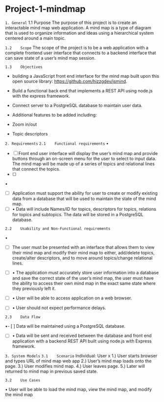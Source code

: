 # Project-1-mindmap
`1. General`
1.1	Purpose
The purpose of this project is to create an interactable mind map web application. A mind map is a type of diagram that is used to organize information and ideas using a hierarchical system centered around a main topic. 

`1.2	Scope`
The scope of the project is to be a web application with a complete frontend user interface that connects to a backend interface that can save state of a user’s mind map session.

`1.3	Objectives`

- building a JavaScript front end interface for the mind map built upon this open source library: https://github.com/hizzgdev/jsmind.
- Build a functional back end that implements a REST API using node.js with the express framework.
- Connect server to a PostgreSQL database to maintain user data.
- Additional features to be added including:

- Zoom in/out
- Topic descriptors 


`2. Requirements`
`2.1	Functional requirements`
•	
- [ ] Front end user interface will display the user’s mind map and provide buttons through an on-screen menu for the user to select to input data. The mind map will be made up of a series of topics and relational lines that connect the topics.
- [ ] 
•	
- [ ] Application must support the ability for user to create or modify existing data from a database that will be used to maintain the state of the mind map. 
- [ ] •	Data will include Names/ID for topics, descriptors for topics, relations for topics and subtopics. The data will be stored in a PostgreSQL database.

`2.2	Usability and Non-Functional requirements`

•	
- [ ] The user must be presented with an interface that allows them to view their mind map and modify their mind map to either, add/delete topics, create/alter descriptors, and to move around topics/change relational lines.

- [ ] •	The application must accurately store user information into a database and save the correct state of the user’s mind map, the user must have the ability to access their own mind map in the exact same state where they previously left it.

- [ ] •	User will be able to access application on a web browser.
- [ ] •	User should not expect performance delays.

`2.3	Data Flow`

•- [ ] 	Data will be maintained using a PostgreSQL database.
- [ ] •	Data will be sent and received between the database and front end application with a backend REST API built using node.js with Express framework.

`3. System Models`
`3.1	Scenario`
Individual: User x
1.)	User starts browser and types URL of mind map web app
2.)	User’s mind map loads onto the page.
3.)	User modifies mind map.
4.)	User leaves page.
5.)	Later will returned to mind map in previous saved state.

`3.2	Use Cases`

•	User will be able to load the mind map, view the mind map, and modify the mind map


 


